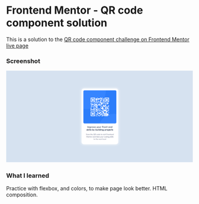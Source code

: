 # Frontend Mentor - QR code component solution

This is a solution to the [QR code component challenge on Frontend Mentor](https://www.frontendmentor.io/challenges/qr-code-component-iux_sIO_H)  
[live page](https://deelite34.github.io/qr_code/index.html)  

### Screenshot

![image](./images/image.png)


### What I learned
Practice with flexbox, and colors, to make page look better. HTML composition.
